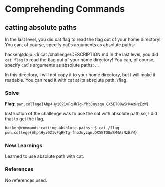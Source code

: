 # Comprehending Commands

## catting absolute paths
In the last level, you did cat flag to read the flag out of your home directory! You can, of course, specify cat's arguments as absolute paths:

hacker@dojo:~$ cat /challenge/DESCRIPTION.md
In the last level, you did `cat flag` to read the flag out of your home directory!
You can, of course, specify `cat`'s arguments as absolute paths:
...

In this directory, I will not copy it to your home directory, but I will make it readable. You can read it with cat at its absolute path: /flag.

### Solve
**Flag:** `pwn.college{Ahp4Hyi021vFqHkTg-fhbJuyzqn.QX5ETO0wSM4AzNzEzW}`

Instruction of the challenge was to use the cat with absolute path so, I did that to get the flag.

```bash
hacker@commands~catting-absolute-paths:~$ cat /flag
pwn.college{Ahp4Hyi021vFqHkTg-fhbJuyzqn.QX5ETO0wSM4AzNzEzW}
```

### New Learnings
Learned to use absolute path with cat.

### References 
No references used.
